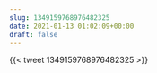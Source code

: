 ```yaml
---
slug: 1349159768976482325
date: 2021-01-13 01:02:09+00:00
draft: false
---
```


{{< tweet 1349159768976482325 >}}
